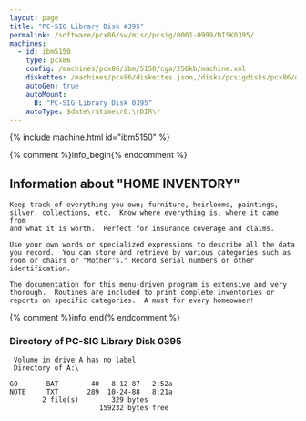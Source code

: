 ```yaml
---
layout: page
title: "PC-SIG Library Disk #395"
permalink: /software/pcx86/sw/misc/pcsig/0001-0999/DISK0395/
machines:
  - id: ibm5150
    type: pcx86
    config: /machines/pcx86/ibm/5150/cga/256kb/machine.xml
    diskettes: /machines/pcx86/diskettes.json,/disks/pcsigdisks/pcx86/diskettes.json
    autoGen: true
    autoMount:
      B: "PC-SIG Library Disk 0395"
    autoType: $date\r$time\rB:\rDIR\r
---
```


{% include machine.html id="ibm5150" %}

{% comment %}info_begin{% endcomment %}

## Information about "HOME INVENTORY"

    Keep track of everything you own; furniture, heirlooms, paintings,
    silver, collections, etc.  Know where everything is, where it came from
    and what it is worth.  Perfect for insurance coverage and claims.
    
    Use your own words or specialized expressions to describe all the data
    you record.  You can store and retrieve by various categories such as
    room or chairs or "Mother's." Record serial numbers or other
    identification.
    
    The documentation for this menu-driven program is extensive and very
    thorough.  Routines are included to print complete inventories or
    reports on specific categories.  A must for every homeowner!
{% comment %}info_end{% endcomment %}


### Directory of PC-SIG Library Disk 0395

     Volume in drive A has no label
     Directory of A:\

    GO       BAT        40   8-12-87   2:52a
    NOTE     TXT       289  10-24-88   8:21a
            2 file(s)        329 bytes
                          159232 bytes free
